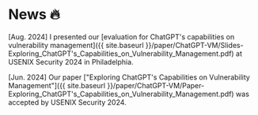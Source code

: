 # News 🔥
[Aug. 2024] I presented our [evaluation for ChatGPT's capabilities on vulnerability management]({{ site.baseurl }}/paper/ChatGPT-VM/Slides-Exploring_ChatGPT's_Capabilities_on_Vulnerability_Management.pdf) at USENIX Security 2024 in Philadelphia.

<!-- [Aug. 2024] Our family welcomed a new kitten, 墨菲 (Murphy). -->

[Jun. 2024] Our paper ["Exploring ChatGPT's Capabilities on Vulnerability Management"]({{ site.baseurl }}/paper/ChatGPT-VM/Paper-Exploring_ChatGPT's_Capabilities_on_Vulnerability_Management.pdf) was accepted by USENIX Security 2024. 